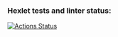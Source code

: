 ### Hexlet tests and linter status:
[![Actions Status](https://github.com/Khanifa12/qa-engineer-project-85/actions/workflows/hexlet-check.yml/badge.svg)](https://github.com/Khanifa12/qa-engineer-project-85/actions)